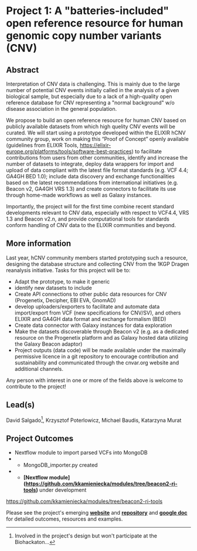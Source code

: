 # Project 1: A "batteries-included" open reference resource for human genomic copy number variants (CNV)

## Abstract

Interpretation of CNV data is challenging. This is mainly due to the large number of potential CNV events initially called in the analysis of a given biological sample, but especially due to a lack of a high-quality open reference database for CNV representing a "normal background" w/o disease association in the general population.

We propose to build an open reference resource for human CNV based on publicly available datasets from which high quelity CNV events will be curated. We will start using a prototype developed within the ELIXIR hCNV community group, work on making this “Proof of Concept” openly available (guidelines from ELIXIR Tools, https://elixir-europe.org/platforms/tools/software-best-practices) to facilitate contributions from users from other communities, identify and increase the number of datasets to integrate, deploy data wrappers for import and upload of data compliant with the latest file format standards (e.g. VCF 4.4; GA4GH BED 1.0); include data discovery and exchange functionalities based on the latest recommendations from international initiatives (e.g. Beacon v2, GA4GH VRS 1.3) and create connectors to facilitate its use through home-made workflows as well as Galaxy instances.

Importantly, the project will for the first time combine recent standard developments relevant to CNV data, especially with respect to VCF4.4, VRS 1.3 and Beacon v2.n, and provide computational tools for standards conform handling of CNV data to the ELIXIR communities and beyond.

## More information

Last year, hCNV community members started prototyping such a resource, designing the database structure and collecting CNV from the 1KGP Dragen reanalysis initiative. Tasks for this project will be to:

* Adapt the prototype, to make it generic
* identify new datasets to include
* Create API connections to other public data resources for CNV (Progenetix, Decipher, EBI EVA, GnomAD)
* develop uploaders/exporters to facilitate and automate data import/export from VCF (new specifications for CNV/SV), and others ELIXIR and GA4GH data format and exchange formalism (BED)
* Create data connector with Galaxy instances for data exploration
* Make the datasets discoverable through Beacon v2 (e.g. as a dedicated resource on the Progenetix platform and as Galaxy hosted data utilizing the Galaxy Beacon adaptor)
* Project outputs (data code) will be made available under the maximally permissive licence in a git repository to encourage contribution and sustainability and communicated through the cnvar.org website and additional channels.

Any person with interest in one or more of the fields above is welcome to contribute to
the project!

## Lead(s)

David Salgado[^1], Krzysztof Poterlowicz, Michael Baudis, Katarzyna Murat

## Project Outcomes

* Nextflow module to import parsed VCFs into MongoDB
* *  MongoDB_importer.py created
* * **[Nextflow module] (https://github.com/kkamieniecka/modules/tree/beacon2-ri-tools)** under development


https://github.com/kkamieniecka/modules/tree/beacon2-ri-tools

Please see the project's emerging **[website](https://cnvar.org/cnv-reference-resources/)** and **[repository](https://github.com/hCNV/cnv-reference-resources)**  and **[google doc](https://docs.google.com/document/d/1nXo5jtzCg5oC0k7r9Jv0QEo-1wJ0BX0iQb3CBMVLUJA/edit)** for detailed outcomes, resources and examples.

[^1]: Involved in the project's design but won't participate at the Biohackaton...

